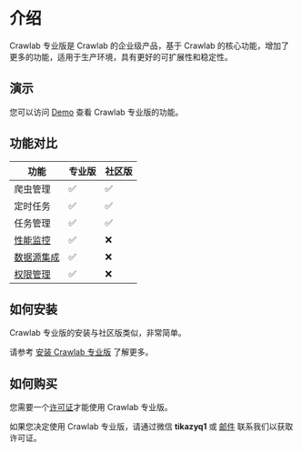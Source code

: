 # 介绍

Crawlab 专业版是 Crawlab 的企业级产品，基于 Crawlab 的核心功能，增加了更多的功能，适用于生产环境，具有更好的可扩展性和稳定性。

## 演示

您可以访问 [Demo](https://demo-pro.crawlab.cn) 查看 Crawlab 专业版的功能。

## 功能对比

功能 | 专业版 | 社区版
---|--|--
爬虫管理|:white_check_mark:|:white_check_mark:
定时任务|:white_check_mark:|:white_check_mark:
任务管理|:white_check_mark:|:white_check_mark:
[性能监控](../guide/monitoring)|:white_check_mark:|:x:
[数据源集成](../guide/data-sources)|:white_check_mark:|:x:
[权限管理](../guide/permissions)|:white_check_mark:|:x:

## 如何安装

Crawlab 专业版的安装与社区版类似，非常简单。

请参考 [安装 Crawlab 专业版](./installation) 了解更多。

## 如何购买

您需要一个[许可证](./license)才能使用 Crawlab 专业版。

如果您决定使用 Crawlab 专业版，请通过微信 **tikazyq1** 或 [邮件](mailto:crawlab@core-digital.cn) 联系我们以获取许可证。

